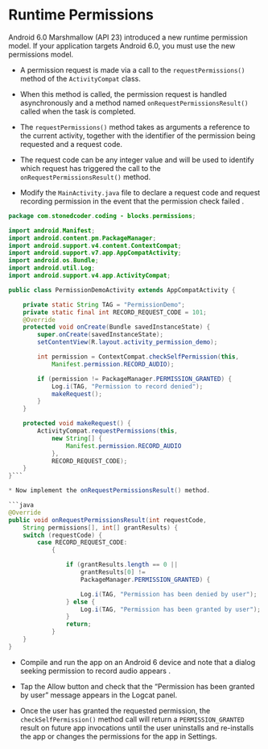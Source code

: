 # Runtime Permissions

Android 6.0 Marshmallow (API 23) introduced a new runtime permission model. If your application targets Android 6.0, you must use the new permissions model.

- A permission request is made via a call to the `requestPermissions()` method of the `ActivityCompat` class.

- When this method is called, the permission request is handled asynchronously and a method named `onRequestPermissionsResult()` called when the task is completed.

- The `requestPermissions()` method takes as arguments a reference to the current activity, together with the identifier of the permission being requested and a request code.

- The request code can be any integer value and will be used to identify which request has triggered the call to the `onRequestPermissionsResult()` method.

- Modify the `MainActivity.java` file to declare a request code and request recording permission in the event that the permission check failed .

````java
package com.stonedcoder.coding - blocks.permissions;

import android.Manifest;
import android.content.pm.PackageManager;
import android.support.v4.content.ContextCompat;
import android.support.v7.app.AppCompatActivity;
import android.os.Bundle;
import android.util.Log;
import android.support.v4.app.ActivityCompat;

public class PermissionDemoActivity extends AppCompatActivity {

    private static String TAG = "PermissionDemo";
    private static final int RECORD_REQUEST_CODE = 101;
    @Override
    protected void onCreate(Bundle savedInstanceState) {
        super.onCreate(savedInstanceState);
        setContentView(R.layout.activity_permission_demo);

        int permission = ContextCompat.checkSelfPermission(this,
            Manifest.permission.RECORD_AUDIO);

        if (permission != PackageManager.PERMISSION_GRANTED) {
            Log.i(TAG, "Permission to record denied");
            makeRequest();
        }
    }

    protected void makeRequest() {
        ActivityCompat.requestPermissions(this,
            new String[] {
                Manifest.permission.RECORD_AUDIO
            },
            RECORD_REQUEST_CODE);
    }
}```

* Now implement the onRequestPermissionsResult() method.

```java
@Override
public void onRequestPermissionsResult(int requestCode,
    String permissions[], int[] grantResults) {
    switch (requestCode) {
        case RECORD_REQUEST_CODE:
            {

                if (grantResults.length == 0 ||
                    grantResults[0] !=
                    PackageManager.PERMISSION_GRANTED) {

                    Log.i(TAG, "Permission has been denied by user");
                } else {
                    Log.i(TAG, "Permission has been granted by user");
                }
                return;
            }
    }
}
````

- Compile and run the app on an Android 6 device and note that a dialog seeking permission to record audio appears .

- Tap the Allow button and check that the “Permission has been granted by user” message appears in the Logcat panel.

- Once the user has granted the requested permission, the `checkSelfPermission()` method call will return a `PERMISSION_GRANTED` result on future app invocations until the user uninstalls and re-installs the app or changes the permissions for the app in Settings.
